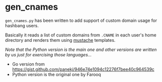 # gen_cnames

`gen_cnames.py` has been written to add support of custom domain usage for hashbang users.

Basically it reads a list of custom domains from `.CNAME` in each user's home directory and renders
them using [mustache](//mustache.github.io) templates.

_Note that the Python version is the main one and other versions are written by us just for exercising those languages..._

 - Go version from https://gist.github.com/panekj/946e74e1094c12276f7bee40c964539c
 - Python version is the original one by Farooq
